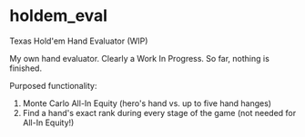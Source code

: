 # holdem_eval
Texas Hold'em Hand Evaluator (WIP)

My own hand evaluator. Clearly a Work In Progress. 
So far, nothing is finished.

Purposed functionality:

1. Monte Carlo All-In Equity (hero's hand vs. up to five hand hanges)
2. Find a hand's exact rank during every stage of the game (not needed for All-In Equity!)
